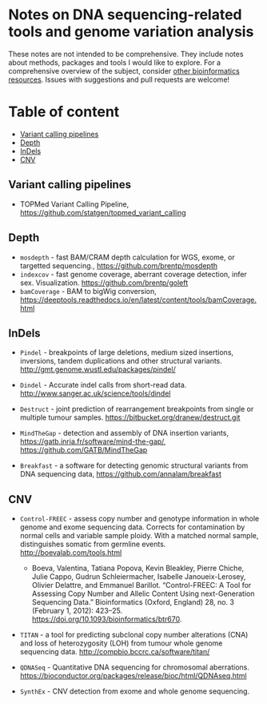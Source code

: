 # Notes on DNA sequencing-related tools and genome variation analysis

These notes are not intended to be comprehensive. They include notes about methods, packages and tools I would like to explore. For a comprehensive overview of the subject, consider [other bioinformatics resources](https://github.com/mdozmorov/blogs/tree/master/Bioinformatics). Issues with suggestions and pull requests are welcome!

# Table of content

* [Variant calling pipelines](#variant-calling-pipelines)
* [Depth](#depth)
* [InDels](#indels)
* [CNV](#cnv)

## Variant calling pipelines

- TOPMed Variant Calling Pipeline, https://github.com/statgen/topmed_variant_calling

## Depth

- `mosdepth` - fast BAM/CRAM depth calculation for WGS, exome, or targetted sequencing., https://github.com/brentp/mosdepth
- `indexcov` - fast genome coverage, aberrant coverage detection, infer sex. Visualization. https://github.com/brentp/goleft
- `bamCoverage` - BAM to bigWig conversion, https://deeptools.readthedocs.io/en/latest/content/tools/bamCoverage.html


## InDels

- `Pindel` - breakpoints of large deletions, medium sized insertions, inversions, tandem duplications and other structural variants. http://gmt.genome.wustl.edu/packages/pindel/

- `Dindel` - Accurate indel calls from short-read data. http://www.sanger.ac.uk/science/tools/dindel

- `Destruct` - joint prediction of rearrangement breakpoints from single or multiple tumour samples. https://bitbucket.org/dranew/destruct.git

- `MindTheGap` - detection and assembly of DNA insertion variants, https://gatb.inria.fr/software/mind-the-gap/, https://github.com/GATB/MindTheGap

- `Breakfast` - a software for detecting genomic structural variants from DNA sequencing data, https://github.com/annalam/breakfast


## CNV

- `Control-FREEC` - assess copy number and genotype information in whole genome and exome sequencing data. Corrects for contamination by normal cells and variable sample ploidy. With a matched normal sample, distinguishes somatic from germline events. http://boevalab.com/tools.html
    - Boeva, Valentina, Tatiana Popova, Kevin Bleakley, Pierre Chiche, Julie Cappo, Gudrun Schleiermacher, Isabelle Janoueix-Lerosey, Olivier Delattre, and Emmanuel Barillot. “Control-FREEC: A Tool for Assessing Copy Number and Allelic Content Using next-Generation Sequencing Data.” Bioinformatics (Oxford, England) 28, no. 3 (February 1, 2012): 423–25. https://doi.org/10.1093/bioinformatics/btr670.

- `TITAN` - a tool for predicting subclonal copy number alterations (CNA) and loss of heterozygosity (LOH) from tumour whole genome sequencing data. http://compbio.bccrc.ca/software/titan/

- `QDNASeq` - Quantitative DNA sequencing for chromosomal aberrations. https://bioconductor.org/packages/release/bioc/html/QDNAseq.html

- `SynthEx` - CNV detection from exome and whole genome sequencing.
